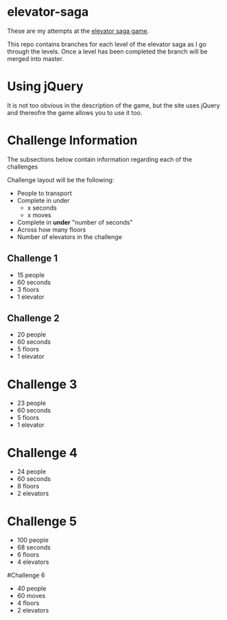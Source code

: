 # elevator-saga
These are my attempts at the [elevator saga game](http://play.elevatorsaga.com/).

This repo contains branches for each level of the elevator saga as I go through the levels. Once a level has been completed the branch will be merged into master.

# Using jQuery
It is not too obvious in the description of the game, but the site uses jQuery and thereofre the game allows you to use it too.

# Challenge Information

The subsections below contain information regarding each of the challenges

Challenge layout will be the following:
* People to transport
* Complete in under
  * x seconds
  * x moves
* Complete in **under** "number of seconds"
* Across how many floors
* Number of elevators in the challenge

## Challenge 1

* 15 people
* 60 seconds
* 3 floors
* 1 elevator

## Challenge 2

* 20 people
* 60 seconds
* 5 floors
* 1 elevator

# Challenge 3 

* 23 people
* 60 seconds
* 5 floors
* 1 elevator

# Challenge 4
* 24 people
* 60 seconds
* 8 floors
* 2 elevators

# Challenge 5
* 100 people
* 68 seconds
* 6 floors
* 4 elevators

#Challenge 6
* 40 people
* 60 moves
* 4 floors
* 2 elevators
